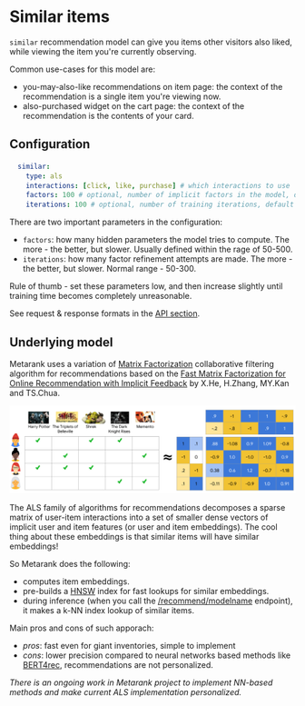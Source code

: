 # Similar items

`similar` recommendation model can give you items other visitors also liked, while viewing the item you're currently observing. 

Common use-cases for this model are:
* you-may-also-like recommendations on item page: the context of the recommendation is a single item you're viewing now.
* also-purchased widget on the cart page: the context of the recommendation is the contents of your card.

## Configuration

```yaml
  similar:
    type: als
    interactions: [click, like, purchase] # which interactions to use
    factors: 100 # optional, number of implicit factors in the model, default 100
    iterations: 100 # optional, number of training iterations, default 100
```

There are two important parameters in the configuration:
* `factors`: how many hidden parameters the model tries to compute. The more - the better, but slower. Usually defined within the rage of 50-500.
* `iterations`: how many factor refinement attempts are made. The more - the better, but slower. Normal range - 50-300.

Rule of thumb - set these parameters low, and then increase slightly until training time becomes completely unreasonable.

See request & response formats in the [API section](../../api.md#recommendations).

## Underlying model

Metarank uses a variation of [Matrix Factorization](https://developers.google.com/machine-learning/recommendation/collaborative/matrix) collaborative filtering algorithm for recommendations based on the [Fast Matrix Factorization for Online Recommendation with Implicit Feedback](https://arxiv.org/abs/1708.05024) by X.He, H.Zhang, MY.Kan and TS.Chua.

![matrix factorization](../../img/mf.svg)

The ALS family of algorithms for recommendations decomposes a sparse matrix of user-item interactions into a set of smaller dense vectors of implicit user and item features (or user and item embeddings). The cool thing about these embeddings is that similar items will have similar embeddings!

So Metarank does the following:
* computes item embeddings.
* pre-builds a [HNSW](https://www.pinecone.io/learn/hnsw/) index for fast lookups for similar embeddings.
* during inference (when you call the [/recommend/modelname](../../api.md#recommendations) endpoint), it makes a k-NN index lookup of similar items.

Main pros and cons of such apporach:
* *pros*: fast even for giant inventories, simple to implement
* *cons*: lower precision compared to neural networks based methods like [BERT4rec](https://arxiv.org/abs/1904.06690), recommendations are not personalized.

*There is an ongoing work in Metarank project to implement NN-based methods and make current ALS implementation personalized.*

